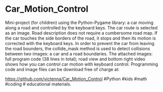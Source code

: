 # Car_Motion_Control

Mini-project (for children) using the Python-Pygame library: a car moving along a road and controlled by the keyboard keys.
The car route is selected as an image. Road description does not require a cumbersome road map. If the car touches the side
borders of the road, it stops and then its motion is corrected with the keyboard keys. In order to prevent the car from 
leaving the road bounders, the collide_mask method is used to detect collisions between two images: a car and a road 
boundaries. The attached images: full program code (38 lines in total); road view and bottom right video shows how you 
can control car motion with keyboard control. Programming code and image files can be download free of charge at:

https://github.com/victenna/Car_Motion_Control
#Python #kids #math #coding # educational materials.
